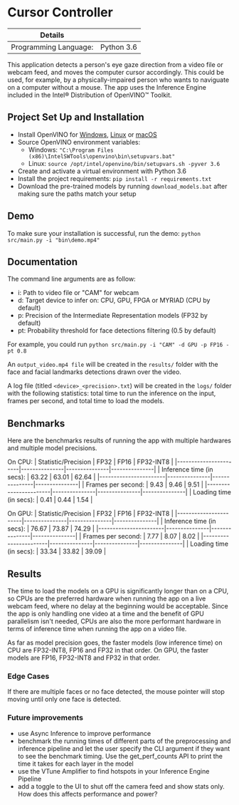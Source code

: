 # Cursor Controller

| Details            |              |
|-----------------------|---------------|
| Programming Language: |  Python 3.6 |

This application detects a person's eye gaze direction from a video file or webcam feed, and moves the computer cursor accordingly. This could be used, for example, by a physically-impaired person who wants to naviguate on a computer without a mouse. The app uses the Inference Engine included in the Intel® Distribution of OpenVINO™ Toolkit.

## Project Set Up and Installation

- Install OpenVINO for [Windows](https://docs.openvinotoolkit.org/latest/_docs_install_guides_installing_openvino_windows.html), [Linux](https://docs.openvinotoolkit.org/latest/_docs_install_guides_installing_openvino_linux.html) or [macOS](https://docs.openvinotoolkit.org/latest/_docs_install_guides_installing_openvino_macos.html)
- Source OpenVINO environment variables: 
    - Windows: ```"C:\Program Files (x86)\IntelSWTools\openvino\bin\setupvars.bat"```
    - Linux: ```source /opt/intel/openvino/bin/setupvars.sh -pyver 3.6```
- Create and activate a virtual environment with Python 3.6
- Install the project requirements: ```pip install -r requirements.txt```
- Download the pre-trained models by running ```download_models.bat``` after making sure the paths match your setup


## Demo

To make sure your installation is successful, run the demo:
```python src/main.py -i "bin\demo.mp4"```

## Documentation

The command line arguments are as follow:
- i: Path to video file or "CAM" for webcam
- d: Target device to infer on: CPU, GPU, FPGA or MYRIAD (CPU by default)
- p: Precision of the Intermediate Representation models (FP32 by default)
- pt: Probability threshold for face detections filtering (0.5 by default)

For example, you could run ```python src/main.py -i "CAM" -d GPU -p FP16 -pt 0.8```

An ```output_video.mp4 file``` will be created in the ```results/``` folder with the face and facial landmarks detections drawn over the video.

A log file (titled ```<device>_<precision>.txt```) will be created in the ```logs/``` folder with the following statistics: total time to run the inference on the input, frames per second, and total time to load the models. 

## Benchmarks

Here are the benchmarks results of running the app with multiple hardwares and multiple model precisions. 

On CPU:
| Statistic/Precision            |       FP32       |       FP16       |       FP32-INT8       |
|-----------------------|---------------|---------------|---------------|
| Inference time (in secs): |       63.22      |        63.01     |      62.64       |
|-----------------------|---------------|---------------|---------------|
| Frames per second: |       9.43      |       9.46      |       9.51      |
|-----------------------|---------------|---------------|---------------|
| Loading time (in secs): |      0.41       |      0.44       |       1.54      |

On GPU:
| Statistic/Precision            |       FP32       |       FP16       |       FP32-INT8       |
|-----------------------|---------------|---------------|---------------|
| Inference time (in secs): |       76.67      |       73.87      |       74.29      |
|-----------------------|---------------|---------------|---------------|
| Frames per second: |       7.77      |       8.07      |       8.02      |
|-----------------------|---------------|---------------|---------------|
| Loading time (in secs): |       33.34      |       33.82      |        39.09     |

## Results

The time to load the models on a GPU is significantly longer than on a CPU, so CPUs are the preferred hardware when running the app on a live webcam feed, where no delay at the beginning would be acceptable. Since the app is only handling one video at a time and the benefit of GPU parallelism isn't needed, CPUs are also the more performant hardware in terms of inference time when running the app on a video file. 

As far as model precision goes, the faster models (low inference time) on CPU are FP32-INT8, FP16 and FP32 in that order. On GPU, the faster models are FP16, FP32-INT8 and FP32 in that order. 


### Edge Cases

If there are multiple faces or no face detected, the mouse pointer will stop moving until only one face is detected.


### Future improvements
* use Async Inference to improve performance
* benchmark the running times of different parts of the preprocessing and inference pipeline and let the user specify the CLI argument if they want to see the benchmark timing. Use the get_perf_counts API to print the time it takes for each layer in the model
* use the VTune Amplifier to find hotspots in your Inference Engine Pipeline
* add a toggle to the UI to shut off the camera feed and show stats only. How does this affects performance and power?